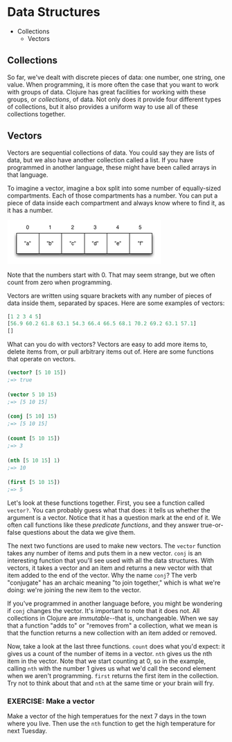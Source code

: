Data Structures
===============

* Collections
    * Vectors

## Collections

So far, we've dealt with discrete pieces of data: one number, one
string, one value. When programming, it is more often the case that
you want to work with groups of data. Clojure has great facilities for
working with these groups, or _collections_, of data. Not only does it
provide four different types of collections, but it also provides a
uniform way to use all of these collections together.

## Vectors

Vectors are sequential collections of data. You could say they are
lists of data, but we also have another collection called a list. If
you have programmed in another language, these might have been called
arrays in that language.

To imagine a vector, imagine a box split into some number of
equally-sized compartments. Each of those compartments has a
number. You can put a piece of data inside each compartment and always
know where to find it, as it has a number.

![Vector](../img/vector.png)

Note that the numbers start with 0. That may seem strange, but we
often count from zero when programming.

Vectors are written using square brackets with any number of pieces of
data inside them, separated by spaces. Here are some examples of
vectors:

```clj
[1 2 3 4 5]
[56.9 60.2 61.8 63.1 54.3 66.4 66.5 68.1 70.2 69.2 63.1 57.1]
[]
```

What can you do with vectors? Vectors are easy to add more items to,
delete items from, or pull arbitrary items out of. Here are some
functions that operate on vectors.

```clj
(vector? [5 10 15])
;=> true

(vector 5 10 15)
;=> [5 10 15]

(conj [5 10] 15)
;=> [5 10 15]

(count [5 10 15])
;=> 3

(nth [5 10 15] 1)
;=> 10

(first [5 10 15])
;=> 5
```

Let's look at these functions together. First, you see a function
called `vector?`. You can probably guess what that does: it tells us
whether the argument is a vector. Notice that it has a question mark
at the end of it. We often call functions like these _predicate
functions_, and they answer true-or-false questions about the data we
give them.

The next two functions are used to make new vectors. The `vector`
function takes any number of items and puts them in a new
vector. `conj` is an interesting function that you'll see used with
all the data structures. With vectors, it takes a vector and an item
and returns a new vector with that item added to the end of the
vector. Why the name `conj`? The verb "conjugate" has an archaic
meaning "to join together," which is what we're doing: we're joining
the new item to the vector.

If you've programmed in another language before, you might be
wondering if `conj` changes the vector. It's important to note that it
does not. All collections in Clojure are _immutable_--that is,
unchangeable. When we say that a function "adds to" or "removes from"
a collection, what we mean is that the function returns a new
collection with an item added or removed.

Now, take a look at the last three functions. `count` does what you'd
expect: it gives us a count of the number of items in a vector. `nth`
gives us the nth item in the vector. Note that we start counting at 0,
so in the example, calling `nth` with the number 1 gives us what we'd
call the second element when we aren't programming. `first` returns
the first item in the collection. Try not to think about that and
`nth` at the same time or your brain will fry.

### EXERCISE: Make a vector

Make a vector of the high temperatues for the next 7 days in the town
where you live. Then use the `nth` function to get the high
temperature for next Tuesday.

